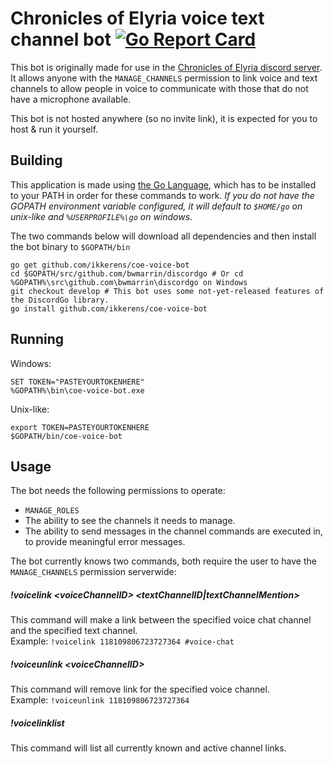 # Chronicles of Elyria voice text channel bot [![Go Report Card](https://goreportcard.com/badge/github.com/ikkerens/coe-voice-bot)](https://goreportcard.com/report/github.com/ikkerens/coe-voice-bot) 

This bot is originally made for use in the [Chronicles of Elyria discord server](https://discord.gg/chroniclesofelyria).  
It allows anyone with the `MANAGE_CHANNELS` permission to link voice and text channels to allow people in voice to
communicate with those that do not have a microphone available.

This bot is not hosted anywhere (so no invite link), it is expected for you to host & run it yourself.

## Building
This application is made using [the Go Language](https://golang.org/), which has to be installed to your PATH in order for these commands to work.
*If you do not have the GOPATH environment variable configured, it will default to `$HOME/go` on unix-like and `%USERPROFILE%\go` on windows.*

The two commands below will download all dependencies and then install the bot binary to `$GOPATH/bin`
```
go get github.com/ikkerens/coe-voice-bot
cd $GOPATH/src/github.com/bwmarrin/discordgo # Or cd %GOPATH%\src\github.com\bwmarrin\discordgo on Windows
git checkout develop # This bot uses some not-yet-released features of the DiscordGo library.
go install github.com/ikkerens/coe-voice-bot
```

## Running
Windows:
```
SET TOKEN="PASTEYOURTOKENHERE"
%GOPATH%\bin\coe-voice-bot.exe
```

Unix-like:
```
export TOKEN=PASTEYOURTOKENHERE
$GOPATH/bin/coe-voice-bot
```

## Usage
The bot needs the following permissions to operate:
* `MANAGE_ROLES`
* The ability to see the channels it needs to manage.
* The ability to send messages in the channel commands are executed in, to provide meaningful error messages.

The bot currently knows two commands, both require the user to have the `MANAGE_CHANNELS` permission serverwide:

##### !voicelink \<voiceChannelID> <textChannelID|textChannelMention>
This command will make a link between the specified voice chat channel and the specified text channel.  
Example: `!voicelink 118109806723727364 #voice-chat`

##### !voiceunlink \<voiceChannelID>
This command will remove link for the specified voice channel.  
Example: `!voiceunlink 118109806723727364`

##### !voicelinklist
This command will list all currently known and active channel links.